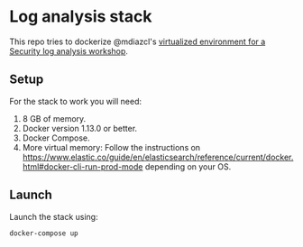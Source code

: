 # Log analysis stack

This repo tries to dockerize @mdiazcl's [virtualized environment for a Security
log analysis workshop](https://mdiazlira.com/Talleres/TallerAnalisisDeLogs/prelab.html).

## Setup

For the stack to work you will need:

1. 8 GB of memory.
1. Docker version 1.13.0 or better.
1. Docker Compose.
1. More virtual memory: Follow the instructions on
https://www.elastic.co/guide/en/elasticsearch/reference/current/docker.html#docker-cli-run-prod-mode
depending on your OS.

## Launch

Launch the stack using:

```shell
docker-compose up
```
